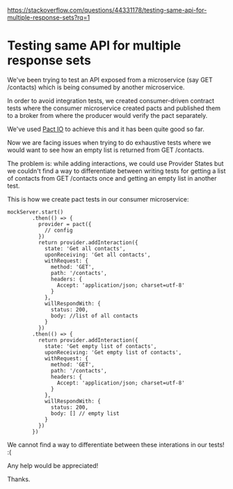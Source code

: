 <a href="https://stackoverflow.com/questions/44331178/testing-same-api-for-multiple-response-sets?rq=1">https://stackoverflow.com/questions/44331178/testing-same-api-for-multiple-response-sets?rq=1</a><div id="articleHeader"><h1>Testing same API for multiple response sets</h1></div>

<p>We've been trying to test an API exposed from a microservice (say GET /contacts) which is being consumed by another microservice.</p>

<p>In order to avoid integration tests, we created consumer-driven contract tests where the consumer microservice created pacts and published them to a broker from where the producer would verify the pact separately.</p>

<p>We've used <a href="https://docs.pact.io/" title="Pact IO" target="_blank">Pact IO</a> to achieve this and it has been quite good so far.</p>

<p>Now we are facing issues when trying to do exhaustive tests where we would want to see how an empty list is returned from GET /contacts.</p>

<p>The problem is: while adding interactions, we could use Provider States but we couldn't find a way to differentiate between writing tests for getting a list of contacts from GET /contacts once and getting an empty list in another test.</p>

<p>This is how we create pact tests in our consumer microservice:</p>

<pre><code>mockServer.start()
        .then(() =&gt; {
          provider = pact({
            // config
          })
          return provider.addInteraction({
            state: 'Get all contacts',
            uponReceiving: 'Get all contacts',
            withRequest: {
              method: 'GET',
              path: '/contacts',
              headers: {
                Accept: 'application/json; charset=utf-8'
              }
            },
            willRespondWith: {
              status: 200,
              body: //list of all contacts
            }
          })
        .then(() =&gt; {
          return provider.addInteraction({
            state: 'Get empty list of contacts',
            uponReceiving: 'Get empty list of contacts',
            withRequest: {
              method: 'GET',
              path: '/contacts',
              headers: {
                Accept: 'application/json; charset=utf-8'
              }
            },
            willRespondWith: {
              status: 200,
              body: [] // empty list
            }
          })
        })</code></pre>

<p>We cannot find a way to differentiate between these interations in our tests! :(</p>

<p>Any help would be appreciated!</p>

<p>Thanks.</p>
    
